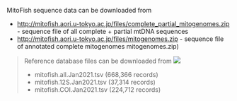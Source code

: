 MitoFish sequence data can be downloaded from

- http://mitofish.aori.u-tokyo.ac.jp/files/complete_partial_mitogenomes.zip - sequence file of all complete + partial mtDNA sequences
- http://mitofish.aori.u-tokyo.ac.jp/files/mitogenomes.zip - sequence file of annotated complete mitogenomes mitogenomes.zip)


> Reference database files can be downloaded from [<img src="https://zenodo.org/badge/DOI/10.5281/zenodo.4420495.svg">](http://doi.org/10.5281/zenodo.4420495)
> - mitofish.all.Jan2021.tsv (668,366 records)
> - mitofish.12S.Jan2021.tsv (37,314 records)
> - mitofish.COI.Jan2021.tsv (224,712 records)
